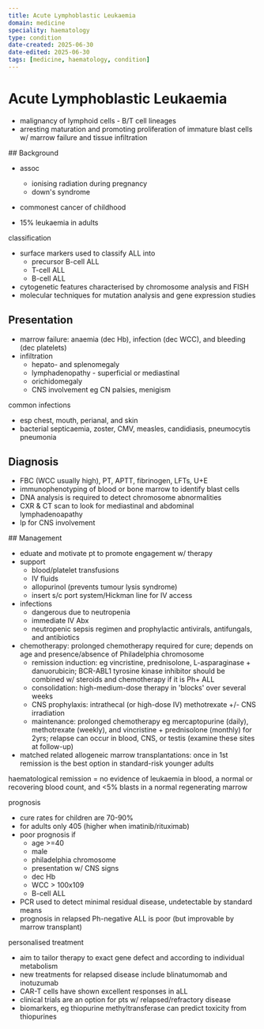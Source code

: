 ```yaml
---
title: Acute Lymphoblastic Leukaemia
domain: medicine
speciality: haematology
type: condition
date-created: 2025-06-30
date-edited: 2025-06-30
tags: [medicine, haematology, condition]
---
```


# Acute Lymphoblastic Leukaemia
- malignancy of lymphoid cells - B/T cell lineages 
- arresting maturation and promoting proliferation of immature blast cells w/ marrow failure and tissue infiltration

## Background
- assoc
  - ionising radiation during pregnancy
  - down's syndrome

- commonest cancer of childhood
- 15% leukaemia in adults

classification
- surface markers used to classify ALL into
  - precursor B-cell ALL
  - T-cell ALL
  - B-cell ALL
- cytogenetic features characterised by chromosome analysis and FISH
- molecular techniques for mutation analysis and gene expression studies

## Presentation
- marrow failure: anaemia (dec Hb), infection (dec WCC), and bleeding (dec platelets)
- infiltration
  - hepato- and splenomegaly
  - lymphadenopathy - superficial or mediastinal
  - orichidomegaly
  - CNS involvement eg CN palsies, menigism

common infections
- esp chest, mouth, perianal, and skin
- bacterial septicaemia, zoster, CMV, measles, candidiasis, pneumocytis pneumonia

## Diagnosis
- FBC (WCC usually high), PT, APTT, fibrinogen, LFTs, U+E
- immunophenotyping of blood or bone marrow to identify blast cells
- DNA analysis is required to detect chromosome abnormalities
- CXR & CT scan to look for mediastinal and abdominal lymphadenoapathy
- lp for CNS involvement

## Management
- eduate and motivate pt to promote engagement w/ therapy
- support
  - blood/platelet transfusions
  - IV fluids
  - allopurinol (prevents tumour lysis syndrome)
  - insert s/c port system/Hickman line for IV access
- infections
  - dangerous due to neutropenia
  - immediate IV Abx
  - neutropenic sepsis regimen and prophylactic antivirals, antifungals, and antibiotics
- chemotherapy: prolonged chemotherapy required for cure; depends on age and presence/absence of Philadelphia chromosome
  - remission induction: eg vincristine, prednisolone, L-asparaginase + danuorubicin; BCR-ABL1 tyrosine kinase inhibitor should be combined w/ steroids and chemotherapy if it is Ph+ ALL
  - consolidation: high-medium-dose therapy in 'blocks' over several weeks
  - CNS prophylaxis: intrathecal (or high-dose IV) methotrexate +/- CNS irradiation
  - maintenance: prolonged chemotherapy eg mercaptopurine (daily), methotrexate (weekly), and vincristine + prednisolone (monthly) for 2yrs; relapse can occur in blood, CNS, or testis (examine these sites at follow-up)
- matched related allogeneic marrow transplantations: once in 1st remission is the best option in standard-risk younger adults

haematological remission = no evidence of leukaemia in blood, a normal or recovering blood count, and <5% blasts in a normal regenerating marrow

prognosis
- cure rates for children are 70-90%
- for adults only 405 (higher when imatinib/rituximab)
- poor prognosis if
  - age >=40
  - male
  - philadelphia chromosome
  - presentation w/ CNS signs
  - dec Hb
  - WCC > 100x109
  - B-cell ALL
- PCR used to detect minimal residual disease, undetectable by standard means
- prognosis in relapsed Ph-negative ALL is poor (but improvable by marrow transplant)

personalised treatment
- aim to tailor therapy to exact gene defect and according to individual metabolism
- new treatments for relapsed disease include blinatumomab and inotuzumab
- CAR-T cells have shown excellent responses in aLL
- clinical trials are an option for pts w/ relapsed/refractory disease
- biomarkers, eg thiopurine methyltransferase can predict toxicity from thiopurines